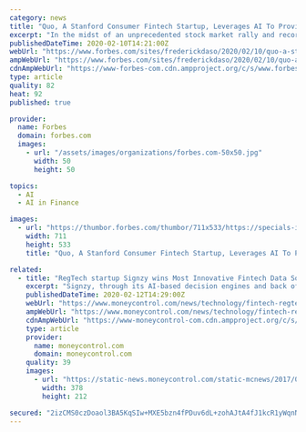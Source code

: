 ```yaml
---
category: news
title: "Quo, A Stanford Consumer Fintech Startup, Leverages AI To Provide Financial Security"
excerpt: "In the midst of an unprecedented stock market rally and record-low unemployment, many Americans still struggle to meet their financial needs. Neel Yerneni and Tucker Haas have created Quo to provide Americans with the financial security they need in today's economy."
publishedDateTime: 2020-02-10T14:21:00Z
webUrl: "https://www.forbes.com/sites/frederickdaso/2020/02/10/quo-a-stanford-consumer-fintech-startup-leverages-ai-to-provide-financial-security/"
ampWebUrl: "https://www.forbes.com/sites/frederickdaso/2020/02/10/quo-a-stanford-consumer-fintech-startup-leverages-ai-to-provide-financial-security/amp/"
cdnAmpWebUrl: "https://www-forbes-com.cdn.ampproject.org/c/s/www.forbes.com/sites/frederickdaso/2020/02/10/quo-a-stanford-consumer-fintech-startup-leverages-ai-to-provide-financial-security/amp/"
type: article
quality: 82
heat: 92
published: true

provider:
  name: Forbes
  domain: forbes.com
  images:
    - url: "/assets/images/organizations/forbes.com-50x50.jpg"
      width: 50
      height: 50

topics:
  - AI
  - AI in Finance

images:
  - url: "https://thumbor.forbes.com/thumbor/711x533/https://specials-images.forbesimg.com/imageserve/5e3f539b8b6cf300071e3b09/960x0.jpg?fit=scale"
    width: 711
    height: 533
    title: "Quo, A Stanford Consumer Fintech Startup, Leverages AI To Provide Financial Security"

related:
  - title: "RegTech startup Signzy wins Most Innovative Fintech Data Solution Provider Award"
    excerpt: "Signzy, through its AI-based decision engines and back office automation solutions ... Today, it works with over 90 banks, NBFCs and FinTech companies globally, including Mastercard, SBI Bank, ICICI Bank, HDFC Bank and RBL Bank, among others. It has completed 5 million new customer onboarding transactions in the last two years."
    publishedDateTime: 2020-02-12T14:29:00Z
    webUrl: "https://www.moneycontrol.com/news/technology/fintech-regtech-startup-signzy-wins-most-innovative-fintech-data-solution-provider-award-4937631.html"
    ampWebUrl: "https://www.moneycontrol.com/news/technology/fintech-regtech-startup-signzy-wins-most-innovative-fintech-data-solution-provider-award-4937631.html/amp"
    cdnAmpWebUrl: "https://www-moneycontrol-com.cdn.ampproject.org/c/s/www.moneycontrol.com/news/technology/fintech-regtech-startup-signzy-wins-most-innovative-fintech-data-solution-provider-award-4937631.html/amp"
    type: article
    provider:
      name: moneycontrol.com
      domain: moneycontrol.com
    quality: 39
    images:
      - url: "https://static-news.moneycontrol.com/static-mcnews/2017/03/moneygram-e1489500579826-378x212.jpg"
        width: 378
        height: 212

secured: "2izCMS0czDoaol3BA5KqSIw+MXE5bzn4fPDuv6dL+zohAJtA4fJ1kcR1yWqnNTTCSwsLQ7OaF17R+n5JXJdj2CMYVFclTQYF2Q5WiKIhBz6Z7SuiozWvq3HnWVG0PJgnWK6B8Z9BSAsUZlPaynLSe0GM8ofeNdzJ1vnpPjBAlvhq/yFH641lIY3R+iRZTf8PzrmGU4kWCvrHdaMYNiqsJq0dknSNtnP76T6KELYpPhNvsZTAqRquCvyfnm4aVBrqAJHW8GnVzCBX/VRbRw8Oh2VreWa/TgWhtvLFFCOh+xkKElOcDwZknPcvbtxOwFtKf1Bz06gLmsW7anVwsEMSsMd7d8SePes6ONg3NRlQwM59A9rF59imsHYji79Bn9UFwO2VTIJoMJxjTOJSHzTm+WF4vHQiwrWIu9ge1q6prPDmfp0BZehLOCXM+3us41UzRIE5deWM0N2i+3lauqHHSoIJhqkL9xQmY/CvDkQVIpM=;B/c2mAjTC9zmpaD8TfiQTA=="
---
```


